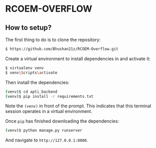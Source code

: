 # RCOEM-OVERFLOW

## How to setup?

The first thing to do is to clone the repository:

```sh
$ https://github.com/Bhushan21z/RCOEM-Overflow.git
```

Create a virtual environment to install dependencies in and activate it:

```sh
$ virtualenv venv
$ venv\Scripts\activate
```

Then install the dependencies:

```sh
(venv)$ cd apti_backend
(venv)$ pip install -r requirements.txt
```
Note the `(venv)` in front of the prompt. This indicates that this terminal
session operates in a virtual environment.

Once `pip` has finished downloading the dependencies:
```sh
(venv)$ python manage.py runserver
```
And navigate to `http://127.0.0.1:8000`.
